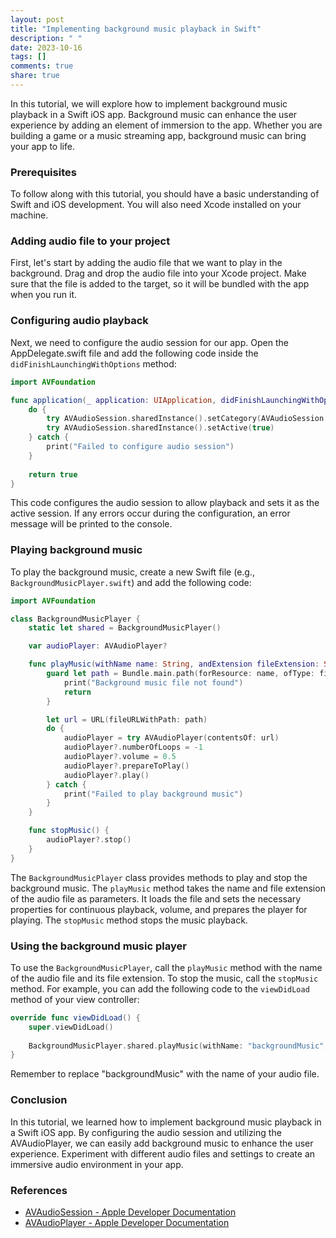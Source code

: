 ```yaml
---
layout: post
title: "Implementing background music playback in Swift"
description: " "
date: 2023-10-16
tags: []
comments: true
share: true
---
```


In this tutorial, we will explore how to implement background music playback in a Swift iOS app. Background music can enhance the user experience by adding an element of immersion to the app. Whether you are building a game or a music streaming app, background music can bring your app to life.

### Prerequisites

To follow along with this tutorial, you should have a basic understanding of Swift and iOS development. You will also need Xcode installed on your machine.

### Adding audio file to your project

First, let's start by adding the audio file that we want to play in the background. Drag and drop the audio file into your Xcode project. Make sure that the file is added to the target, so it will be bundled with the app when you run it.

### Configuring audio playback

Next, we need to configure the audio session for our app. Open the AppDelegate.swift file and add the following code inside the `didFinishLaunchingWithOptions` method:

```swift
import AVFoundation

func application(_ application: UIApplication, didFinishLaunchingWithOptions launchOptions: [UIApplication.LaunchOptionsKey: Any]?) -> Bool {
    do {
        try AVAudioSession.sharedInstance().setCategory(AVAudioSession.Category.playback, mode: .default)
        try AVAudioSession.sharedInstance().setActive(true)
    } catch {
        print("Failed to configure audio session")
    }
    
    return true
}
```

This code configures the audio session to allow playback and sets it as the active session. If any errors occur during the configuration, an error message will be printed to the console.

### Playing background music

To play the background music, create a new Swift file (e.g., `BackgroundMusicPlayer.swift`) and add the following code:

```swift
import AVFoundation

class BackgroundMusicPlayer {
    static let shared = BackgroundMusicPlayer()

    var audioPlayer: AVAudioPlayer?

    func playMusic(withName name: String, andExtension fileExtension: String) {
        guard let path = Bundle.main.path(forResource: name, ofType: fileExtension) else {
            print("Background music file not found")
            return
        }

        let url = URL(fileURLWithPath: path)
        do {
            audioPlayer = try AVAudioPlayer(contentsOf: url)
            audioPlayer?.numberOfLoops = -1
            audioPlayer?.volume = 0.5
            audioPlayer?.prepareToPlay()
            audioPlayer?.play()
        } catch {
            print("Failed to play background music")
        }
    }

    func stopMusic() {
        audioPlayer?.stop()
    }
}
```

The `BackgroundMusicPlayer` class provides methods to play and stop the background music. The `playMusic` method takes the name and file extension of the audio file as parameters. It loads the file and sets the necessary properties for continuous playback, volume, and prepares the player for playing. The `stopMusic` method stops the music playback.

### Using the background music player

To use the `BackgroundMusicPlayer`, call the `playMusic` method with the name of the audio file and its file extension. To stop the music, call the `stopMusic` method. For example, you can add the following code to the `viewDidLoad` method of your view controller:

```swift
override func viewDidLoad() {
    super.viewDidLoad()
    
    BackgroundMusicPlayer.shared.playMusic(withName: "backgroundMusic", andExtension: "mp3")
}
```

Remember to replace "backgroundMusic" with the name of your audio file.

### Conclusion

In this tutorial, we learned how to implement background music playback in a Swift iOS app. By configuring the audio session and utilizing the AVAudioPlayer, we can easily add background music to enhance the user experience. Experiment with different audio files and settings to create an immersive audio environment in your app.

### References

- [AVAudioSession - Apple Developer Documentation](https://developer.apple.com/documentation/avfoundation/avaudiosession)
- [AVAudioPlayer - Apple Developer Documentation](https://developer.apple.com/documentation/avfoundation/avaudioplayer)